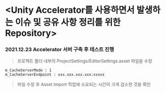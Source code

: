<Unity Accelerator를 사용하면서 발생하는 이슈 및 공유 사항 정리를 위한 Repository>
==================================================================================

### 2021.12.23 Accelerator 서버 구축 후 테스트 진행
> 프로젝트 폴더 내부의 ProjectSettings/EditorSettings.asset 파일을 수정

    m_CacheServerMode : 1
    m_CacheServerEndpoint : xxx.xxx.xxx.xxx:xxxxx
  
> 파일 수정 후 Asset Import 작업에 소요되는 시간이 크게 감소한 것을 확인
